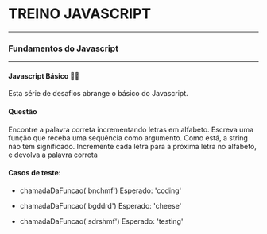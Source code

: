# TREINO JAVASCRIPT #
---
### Fundamentos do Javascript ###
---
#### Javascript Básico 👨‍💻
Esta série de desafios abrange o básico do Javascript.
#### Questão
Encontre a palavra correta incrementando letras em alfabeto. Escreva uma função que receba uma sequência como argumento. Como está, a string não tem significado. Incremente cada letra para a próxima letra no alfabeto, e devolva a palavra correta

#### Casos de teste:
- chamadaDaFuncao('bnchmf')
Esperado: 'coding'

- chamadaDaFuncao('bgddrd')
Esperado: 'cheese'

- chamadaDaFuncao('sdrshmf')
Esperado: 'testing'
